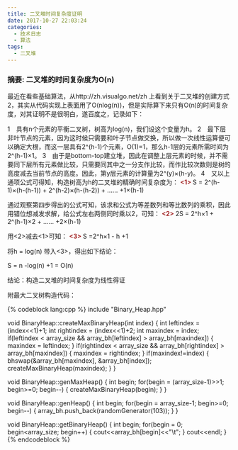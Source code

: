 ```yaml
---
title: 二叉堆时间复杂度证明
date: 2017-10-27 22:03:24
categories:
  - 技术日志
  - 算法
tags:
  - 二叉堆
---
```

### 摘要: 二叉堆的时间复杂度为O(n)
<!--more-->
最近在看些基础算法，从http://zh.visualgo.net/zh 上看到关于二叉堆的创建方式2，其实从代码实现上表面用了O(nlog(n))，但是实际算下来只有O(n)的时间复杂度，对其证明不是很明白，遂百度之，记录如下：

1　具有n个元素的平衡二叉树，树高为log(n)，我们设这个变量为h。
2　最下层非叶节点的元素，因为这时候只需要和叶子节点做交换，所以做一次线性运算便可以确定大根，而这一层具有2^(h-1)个元素，O(1)=1，那么h-1层的元素所需时间为2^(h-1)×1。
3　由于是bottom-top建立堆，因此在调整上层元素的时候，并不需要同下层所有元素做比较，只需要同其中之一分支作比较，而作比较次数则是树的高度减去当前节点的高度。因此，第y层元素的计算量为2^(y)×(h-y)。
4　又以上通项公式可得知，构造树高为h的二叉堆的精确时间复杂度为：
<b><font color=#A52A2A><1> </font></b> S = 2^(h-1)×(h-(h-1)) + 2^(h-2)×(h-(h-2)) + …… +1×(h-1)    

通过观察第四步得出的公式可知，该求和公式为等差数列和等比数列的乘积，因此用错位想减发求解，给公式左右两侧同时乘以2，可知：
 <b><font color=#A52A2A><2> </font></b> 2S = 2^h×1 + 2^(h-1)×2 + …… +2×(h-1)     

用<2>减去<1>可知： 
<b><font color=#A52A2A><3> </font></b> S =2^h×1 - h +1        

将h = log(n) 带入<3>，得出如下结论：

S = n -log(n) +1 = O(n)

结论：构造二叉堆的时间复杂度为线性得证

附最大二叉树构造代码：

{% codeblock lang:cpp %}
include "Binary_Heap.hpp"

void BinaryHeap::createMaxBinaryHeap(int index)
{
	int leftindex = (index<<1)+1;
	int rightindex = (index<<1)+2;
	int maxindex = index;
	if(leftindex < array_size && array_bh[leftindex] > array_bh[maxindex])
	{
		maxindex = leftindex;
	}
	if(rightindex < array_size && array_bh[rightindex] > array_bh[maxindex])
	{
		maxindex = rightindex;
	}
	if(maxindex!=index)
	{
		bhswap(&array_bh[maxindex], &array_bh[index]);
		createMaxBinaryHeap(maxindex);
	}
}

void BinaryHeap::genMaxHeap()
{
	int begin;
	for(begin = (array_size-1)>>1; begin>=0; begin--)
	{
		createMaxBinaryHeap(begin);
	}
}

void BinaryHeap::genHeap()
{
	int begin;
	for(begin = array_size-1; begin>=0; begin--)
	{
		array_bh.push_back(randomGenerator(103));
	}
}

void BinaryHeap::getBinaryHeap()
{
	int begin;
	for(begin = 0; begin<array_size; begin++)
	{
		cout<<array_bh[begin]<<"\t";
	}
	cout<<endl;
}
{% endcodeblock %}

